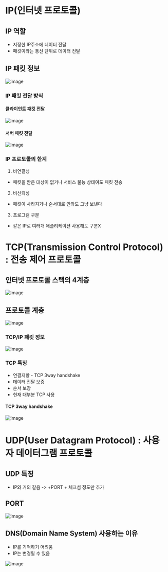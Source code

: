 # IP(인터넷 프로토콜)

## IP 역할
- 지정한 IP주소에 데이터 전달
- 패킷이라는 통신 단위로 데이터 전달

## IP 패킷 정보
![image](https://user-images.githubusercontent.com/59104703/167140116-b6688151-0d7c-4902-8887-2aec735e3a77.png)

### IP 패킷 전달 방식

#### 클라이언트 패킷 전달
![image](https://user-images.githubusercontent.com/59104703/167140273-d457f9ba-c46c-4696-b09b-c86a656419a7.png)

#### 서버 패킷 전달
![image](https://user-images.githubusercontent.com/59104703/167140290-638a8265-ab12-4fb1-a46d-c25c2de0a69b.png)

### IP 프로토콜의 한계
1. 비연결성
  - 패킷을 받은 대상이 없거나 서비스 불능 상태여도 패킷 전송

2. 비신뢰성
  - 패킷이 사라지거나 순서대로 안와도 그냥 보낸다

3. 프로그램 구분
  - 같은 IP로 여러개 애플리케이션 사용해도 구분X


# TCP(Transmission Control Protocol) :  전송 제어 프로토콜

## 인터넷 프로토콜 스택의 4계층
![image](https://user-images.githubusercontent.com/59104703/167140710-8a7348df-0728-4047-80cb-18b91906f102.png)

## 프로토콜 계층
![image](https://user-images.githubusercontent.com/59104703/167140777-56cd4363-235b-4f7d-bd24-b207c675eaaa.png)

### TCP/IP 패킷 정보
![image](https://user-images.githubusercontent.com/59104703/167140854-d2c719d4-a8f9-48bc-9424-1b5321a07415.png)

### TCP 특징
- 연결지향 - TCP 3way handshake
- 데이터 전달 보증
- 순서 보장
- 현재 대부분 TCP 사용

#### TCP 3way handshake
![image](https://user-images.githubusercontent.com/59104703/167141107-f1e48e93-9f6d-4477-b31e-5c35a4e0597c.png)

# UDP(User Datagram Protocol) : 사용자 데이터그램 프로토콜

## UDP 특징
- IP와 거의 같음 ->  +PORT + 체크섬 정도만 추가

## PORT
![image](https://user-images.githubusercontent.com/59104703/167141395-0cba843f-967e-4201-adae-8abd44f1097f.png)

## DNS(Domain Name System) 사용하는 이유
- IP를 기억하기 어려움
- IP는 변경될 수 있음

![image](https://user-images.githubusercontent.com/59104703/167141800-b7c343b5-5ab1-4734-99fd-3c81f8d7a4f1.png)


